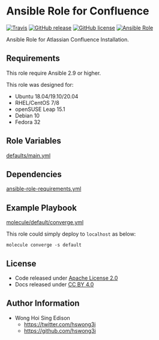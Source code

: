 # Ansible Role for Confluence

[![Travis](https://img.shields.io/travis/com/alvistack/ansible-role-confluence.svg)](https://travis-ci.com/alvistack/ansible-role-confluence)
[![GitHub release](https://img.shields.io/github/release/alvistack/ansible-role-confluence.svg)](https://github.com/alvistack/ansible-role-confluence)
[![GitHub license](https://img.shields.io/github/license/alvistack/ansible-role-confluence.svg)](https://github.com/alvistack/ansible-role-confluence/blob/master/LICENSE)
[![Ansible Role](https://img.shields.io/badge/galaxy-alvistack.confluence-blue.svg)](https://galaxy.ansible.com/alvistack/confluence)

Ansible Role for Atlassian Confluence Installation.

## Requirements

This role require Ansible 2.9 or higher.

This role was designed for:

  - Ubuntu 18.04/19.10/20.04
  - RHEL/CentOS 7/8
  - openSUSE Leap 15.1
  - Debian 10
  - Fedora 32

## Role Variables

[defaults/main.yml](defaults/main.yml)

## Dependencies

[ansible-role-requirements.yml](ansible-role-requirements.yml)

## Example Playbook

[molecule/default/converge.yml](molecule/default/converge.yml)

This role could simply deploy to `localhost` as below:

    molecule converge -s default

## License

  - Code released under [Apache License 2.0](LICENSE)
  - Docs released under [CC BY 4.0](http://creativecommons.org/licenses/by/4.0/)

## Author Information

  - Wong Hoi Sing Edison
      - <https://twitter.com/hswong3i>
      - <https://github.com/hswong3i>
